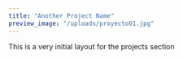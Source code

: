 ```yaml
---
title: "Another Project Name"
preview_image: "/uploads/proyecto01.jpg"
---
```


This is a very initial layout for the projects section
